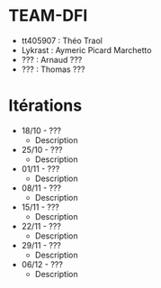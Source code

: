 # TEAM-DFI

* tt405907 : Théo Traol
* Lykrast : Aymeric Picard Marchetto
* ??? : Arnaud ???
* ??? : Thomas ???

# Itérations

* 18/10 - ???
  * Description
* 25/10 - ???
  * Description
* 01/11 - ???
  * Description
* 08/11 - ???
  * Description
* 15/11 - ???
  * Description
* 22/11 - ???
  * Description
* 29/11 - ???
  * Description
* 06/12 - ???
  * Description
